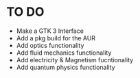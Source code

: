 # TO DO
* Make a GTK 3 Interface
* Add a pkg build for the AUR
* Add optics functionality
* Add fluid mechanics functionality
* Add electricity & Magnetism fucntionality
* Add quantum physics functionality 
